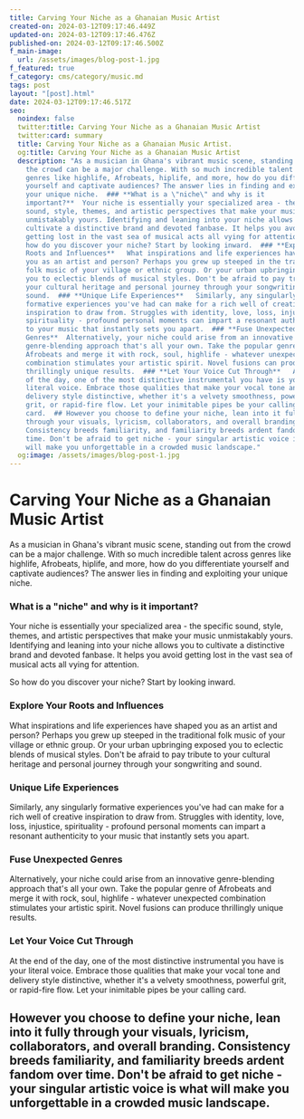```yaml
---
title: Carving Your Niche as a Ghanaian Music Artist
created-on: 2024-03-12T09:17:46.449Z
updated-on: 2024-03-12T09:17:46.476Z
published-on: 2024-03-12T09:17:46.500Z
f_main-image:
  url: /assets/images/blog-post-1.jpg
f_featured: true
f_category: cms/category/music.md
tags: post
layout: "[post].html"
date: 2024-03-12T09:17:46.517Z
seo:
  noindex: false
  twitter:title: Carving Your Niche as a Ghanaian Music Artist
  twitter:card: summary
  title: Carving Your Niche as a Ghanaian Music Artist.
  og:title: Carving Your Niche as a Ghanaian Music Artist
  description: "As a musician in Ghana's vibrant music scene, standing out from
    the crowd can be a major challenge. With so much incredible talent across
    genres like highlife, Afrobeats, hiplife, and more, how do you differentiate
    yourself and captivate audiences? The answer lies in finding and exploiting
    your unique niche.  ### **What is a \"niche\" and why is it
    important?**  Your niche is essentially your specialized area - the specific
    sound, style, themes, and artistic perspectives that make your music
    unmistakably yours. Identifying and leaning into your niche allows you to
    cultivate a distinctive brand and devoted fanbase. It helps you avoid
    getting lost in the vast sea of musical acts all vying for attention.  So
    how do you discover your niche? Start by looking inward.  ### **Explore Your
    Roots and Influences**   What inspirations and life experiences have shaped
    you as an artist and person? Perhaps you grew up steeped in the traditional
    folk music of your village or ethnic group. Or your urban upbringing exposed
    you to eclectic blends of musical styles. Don't be afraid to pay tribute to
    your cultural heritage and personal journey through your songwriting and
    sound.  ### **Unique Life Experiences**   Similarly, any singularly
    formative experiences you've had can make for a rich well of creative
    inspiration to draw from. Struggles with identity, love, loss, injustice,
    spirituality - profound personal moments can impart a resonant authenticity
    to your music that instantly sets you apart.  ### **Fuse Unexpected
    Genres**  Alternatively, your niche could arise from an innovative
    genre-blending approach that's all your own. Take the popular genre of
    Afrobeats and merge it with rock, soul, highlife - whatever unexpected
    combination stimulates your artistic spirit. Novel fusions can produce
    thrillingly unique results.  ### **Let Your Voice Cut Through**   At the end
    of the day, one of the most distinctive instrumental you have is your
    literal voice. Embrace those qualities that make your vocal tone and
    delivery style distinctive, whether it's a velvety smoothness, powerful
    grit, or rapid-fire flow. Let your inimitable pipes be your calling
    card.  ## However you choose to define your niche, lean into it fully
    through your visuals, lyricism, collaborators, and overall branding.
    Consistency breeds familiarity, and familiarity breeds ardent fandom over
    time. Don't be afraid to get niche - your singular artistic voice is what
    will make you unforgettable in a crowded music landscape."
  og:image: /assets/images/blog-post-1.jpg
---
```

# **Carving Your Niche as a Ghanaian Music Artist**

As a musician in Ghana's vibrant music scene, standing out from the crowd can be a major challenge. With so much incredible talent across genres like highlife, Afrobeats, hiplife, and more, how do you differentiate yourself and captivate audiences? The answer lies in finding and exploiting your unique niche.

### **What is a "niche" and why is it important?**

Your niche is essentially your specialized area - the specific sound, style, themes, and artistic perspectives that make your music unmistakably yours. Identifying and leaning into your niche allows you to cultivate a distinctive brand and devoted fanbase. It helps you avoid getting lost in the vast sea of musical acts all vying for attention.

So how do you discover your niche? Start by looking inward.

### **Explore Your Roots and Influences**

 What inspirations and life experiences have shaped you as an artist and person? Perhaps you grew up steeped in the traditional folk music of your village or ethnic group. Or your urban upbringing exposed you to eclectic blends of musical styles. Don't be afraid to pay tribute to your cultural heritage and personal journey through your songwriting and sound.

### **Unique Life Experiences**

 Similarly, any singularly formative experiences you've had can make for a rich well of creative inspiration to draw from. Struggles with identity, love, loss, injustice, spirituality - profound personal moments can impart a resonant authenticity to your music that instantly sets you apart.

### **Fuse Unexpected Genres**

Alternatively, your niche could arise from an innovative genre-blending approach that's all your own. Take the popular genre of Afrobeats and merge it with rock, soul, highlife - whatever unexpected combination stimulates your artistic spirit. Novel fusions can produce thrillingly unique results.

### **Let Your Voice Cut Through**

 At the end of the day, one of the most distinctive instrumental you have is your literal voice. Embrace those qualities that make your vocal tone and delivery style distinctive, whether it's a velvety smoothness, powerful grit, or rapid-fire flow. Let your inimitable pipes be your calling card.



## However you choose to define your niche, lean into it fully through your visuals, lyricism, collaborators, and overall branding. Consistency breeds familiarity, and familiarity breeds ardent fandom over time. Don't be afraid to get niche - your singular artistic voice is what will make you unforgettable in a crowded music landscape.